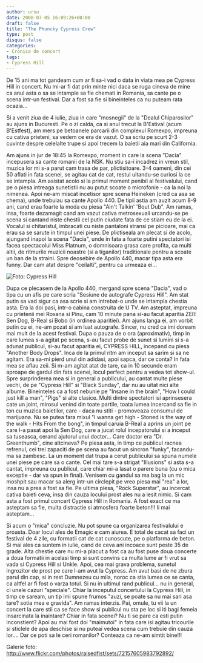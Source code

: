 ```yaml
---
author: ursu
date: 2008-07-05 16:09:26+00:00
draft: false
title: "The Phuncky Cypress Crew"
type: post
disqus: false
categories:
- Cronica de concert
tags:
- Cypress Hill
---
```

De 15 ani ma tot gandeam cum ar fi sa-i vad o data in viata mea pe Cypress Hill in concert. Nu mi-ar fi dat prin minte nici daca se ruga cineva de mine ca anul asta o sa se intample sa fie chemati in Romania, sa cante pe o scena intr-un festival. Dar a fost sa fie si bineinteles ca nu puteam rata ocazia...

Si a venit ziua de 4 iulie, ziua in care "mosnegii" de la "Dealul Chiparosilor" au ajuns in Bucuresti. Pe o zi calda, ca si anul trecut la B'Estival (acum B'Estfest), am mers pe betoanele parcarii din complexul Romexpo, impreuna cu cativa prieteni, sa vedem ce era de vazut. O sa scriu pe scurt 2-3 cuvinte despre celelalte trupe si apoi trecem la baietii aia mari din California.

Am ajuns in jur de 18:45 la Romexpo, moment in care la scena "Dacia" incepusera sa cante romanii de la NSK. Nu stiu sa-i incadrez in vreun stil, muzica lor mi s-a parut cam trasa de par, plictisitoare. 3-4 oameni, din cei 50 aflati in fata scenei, se agitau cat de cat, restul uitandu-se curiosi la ce se intampla. Am asistat acolo si la primul moment penibil al festivalului, cand pe o piesa intreaga sunetistii nu au putut scoate o microfonie - ca la noi la nimenea. Apoi ne-am miscat incetisor spre scena Heineken (cred ca asa se chema), unde trebuiau sa cante Apollo 440. De tipii astia am auzit acum 8-9 ani, cand erau foarte la moda cu piesa "Ain't Talkin' 'Bout Dub". Am ramas, insa, foarte dezamagit cand am vazut cativa metrosexuali urcandu-se pe scena si cantand niste chestii cel putin ciudate fata de ce stiam eu de la ei. Vocalul si chitaristul, imbracati cu niste pantaloni stransi pe picioare, mai ca erau sa se sarute in timpul unei piese. De plictiseala am plecat si de acolo, ajungand inapoi la scena "Dacia", unde in fata a foarte putini spectatori isi facea spectacolul Miss Platnum, o domnisoara grasa care profita, ca multi altii, de ritmurile muzicii noastre (si a tiganilor) traditionale pentru a scoate un ban de la straini. Spre deosebire de Apollo 440, macar tipa asta era funny. Dar cam atat despre "ceilalti", pentru ca urmeaza ei...

![Foto: Cypress Hill](/img/cypress-hill_2638712106_o.jpg)

Dupa ce plecasem de la Apollo 440, mergand spre scena "Dacia", vad o tipa cu un afis pe care scria "Sesiune de autografe Cypress Hill". Am stat putin sa vad sigur ca asa scrie si am intrebat-o unde se intampla chestia asta. Era la doi pasi, intr-o cabina construita de U TV. Am asteptat, impreuna cu prietenii mei Roxana si Pinu, cam 10 minute pana si-au facut aparitia ZEII: Sen Dog, B-Real si Bobo (in ordinea aparitiei). Am ajuns langa ei, am vorbit putin cu ei, ne-am pozat si am luat autografe. Sincer, nu cred ca imi doream mai mult de la acest festival. Dupa o pauza de o ora (aproximativ), timp in care lumea s-a agitat pe scena, s-au facut probe de sunet si lumini si s-a adunat publicul, si-au facut aparitia ei, CYPRESS HILL, incepand cu piesa "Another Body Drops". Inca de la primul ritm am inceput sa sarim si sa ne agitam. Era sa-mi pierd unul din adidasi, apoi sapca, dar ce conta? In fata mea se aflau zeii. Si m-am agitat atat de tare, ca in 10 secunde eram aproape de gardul din fata scenei, locul perfect pentru a vedea tot show-ul. Spre surprinderea mea si in general a publicului, au cantat multe piese vechi, de pe "Cypress Hill" si "Black Sunday", dar nu au uitat nici alte albume. Bineinteles ca a fost nebunie pe "Insane in the brain", "How I could just kill a man", "Pigs" si alte clasice. Multi dintre spectatori isi aprinsesera cate un joint, mirosul venind din toate partile, toata lumea incercand sa fie in ton cu muzica baietilor, care - daca nu stiti - promoveaza consumul de marijuana. Nu se putea fara mixul "I wanna get high - Stoned is the way of the walk - Hits From the bong", in timpul caruia B-Real a aprins un joint pe care l-a pasat apoi la Sen Dog, care a jucat rolul incepatorului si a inceput sa tuseasca, cerand ajutorul unui doctor... Care doctor era "Dr. Greenthumb", cine altcineva? Pe piesa asta, in timp ce publicul racnea refrenul, cei trei zapaciti de pe scena au facut un sincron "funky", facandu-ma sa zambesc. La un moment dat trupa a cerut publicului sa spuna numele unei piese pe care sa o cante. Cel mai tare s-a strigat "Illusions" si asta s-a cantat, impreuna cu publicul, care chiar mi-a lasat o parere buna (cu o mica exceptie - dar va spun in final). Venisem cu gandul sa ma bag la un mic moshpit sau macar sa alerg intr-un circlepit pe vreo piesa mai "rea" a lor, insa nu a prea a fost sa fie. Pe ultima piesa, "Rock Superstar", au incercat cativa baieti ceva, insa din cauza locului prost ales nu a iesit nimic. Si cam asta a fost primul concert Cypress Hill in Romania. A fost exact ce ma asteptam sa fie, multa distractie si atmosfera foarte beton!!! Ii mai asteptam...

Si acum o "mica" concluzie. Nu pot spune ca organizarea festivalului e proasta. Doar locul ales de Emagic e cam aiurea. E total de cacat sa faci un festival de 4 zile, cu formatii cat de cat cunoscute, pe o platforma de beton. Si mai ales ca suntem in iulie, cand de ceva ani incoace sunt peste 35 de grade. Alta chestie care nu mi-a placut a fost ca au fost puse doua concerte a doua formatii in acelasi timp si sunt convins ca multa lume ar fi vrut sa vada si Cypress Hill si Unkle. Apoi, cea mai grava problema, sunetul ingrozitor de prost pe care l-am avut la Cypress. Am avut basi de ne zbura parul din cap, si in rest Dumnezeu cu mila, noroc ca stia lumea ce se canta, ca altfel ar fi fost o varza totul.
Si nu in ultimul rand publicul... nu in general, ci unele cazuri "speciale". Chiar la inceputul concertului la Cypress Hill, in timp ce saream, un tip imi spune frumos "auzi, se poate sa nu mai sari asa tare? sotia mea e gravida". Am ramas interzis. Pai, omule, tu vii la un concert la care stii ca se face show si publicul nu sta pe loc si iti bagi femeia insarcinata la inaintare? Chiar in fata scenei? Nu ti se pare ca esti putin inconstient? Apoi au mai fost doi "maimutoi" in fata care isi agitau tricourile si sticlele de apa deschise si nu puteai vedea scena cum trebuie din cauza lor.... Dar ce poti sa le ceri romanilor? Conteaza ca ne-am simtit bine!!!

Galerie foto: http://www.flickr.com/photos/raisedfist/sets/72157605983792892/
